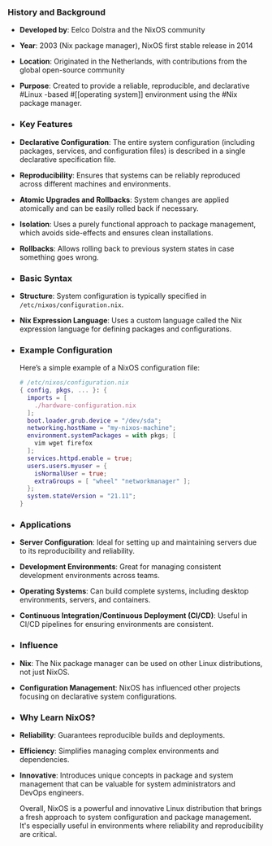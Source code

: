 ### **History and Background**
- **Developed by**: Eelco Dolstra and the NixOS community
- **Year**: 2003 (Nix package manager), NixOS first stable release in 2014
- **Location**: Originated in the Netherlands, with contributions from the global open-source community
- **Purpose**: Created to provide a reliable, reproducible, and declarative #Linux -based #[[operating system]] environment using the #Nix package manager.
- ### **Key Features**
- **Declarative Configuration**: The entire system configuration (including packages, services, and configuration files) is described in a single declarative specification file.
- **Reproducibility**: Ensures that systems can be reliably reproduced across different machines and environments.
- **Atomic Upgrades and Rollbacks**: System changes are applied atomically and can be easily rolled back if necessary.
- **Isolation**: Uses a purely functional approach to package management, which avoids side-effects and ensures clean installations.
- **Rollbacks**: Allows rolling back to previous system states in case something goes wrong.
- ### **Basic Syntax**
- **Structure**: System configuration is typically specified in `/etc/nixos/configuration.nix`.
- **Nix Expression Language**: Uses a custom language called the Nix expression language for defining packages and configurations.
- ### **Example Configuration**
  
  Here’s a simple example of a NixOS configuration file:
  
  ```nix
  # /etc/nixos/configuration.nix
  { config, pkgs, ... }: {
    imports = [ 
      ./hardware-configuration.nix
    ];
    boot.loader.grub.device = "/dev/sda";
    networking.hostName = "my-nixos-machine";
    environment.systemPackages = with pkgs; [
      vim wget firefox
    ];
    services.httpd.enable = true;
    users.users.myuser = {
      isNormalUser = true;
      extraGroups = [ "wheel" "networkmanager" ];
    };
    system.stateVersion = "21.11";
  }
  ```
- ### **Applications**
- **Server Configuration**: Ideal for setting up and maintaining servers due to its reproducibility and reliability.
- **Development Environments**: Great for managing consistent development environments across teams.
- **Operating Systems**: Can build complete systems, including desktop environments, servers, and containers.
- **Continuous Integration/Continuous Deployment (CI/CD)**: Useful in CI/CD pipelines for ensuring environments are consistent.
- ### **Influence**
- **Nix**: The Nix package manager can be used on other Linux distributions, not just NixOS.
- **Configuration Management**: NixOS has influenced other projects focusing on declarative system configurations.
- ### **Why Learn NixOS?**
- **Reliability**: Guarantees reproducible builds and deployments.
- **Efficiency**: Simplifies managing complex environments and dependencies.
- **Innovative**: Introduces unique concepts in package and system management that can be valuable for system administrators and DevOps engineers.
  
  Overall, NixOS is a powerful and innovative Linux distribution that brings a fresh approach to system configuration and package management. It's especially useful in environments where reliability and reproducibility are critical.